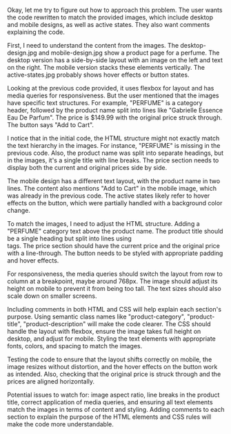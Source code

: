 Okay, let me try to figure out how to approach this problem. The user wants the code rewritten to match the provided images, which include desktop and mobile designs, as well as active states. They also want comments explaining the code.

First, I need to understand the content from the images. The desktop-design.jpg and mobile-design.jpg show a product page for a perfume. The desktop version has a side-by-side layout with an image on the left and text on the right. The mobile version stacks these elements vertically. The active-states.jpg probably shows hover effects or button states.

Looking at the previous code provided, it uses flexbox for layout and has media queries for responsiveness. But the user mentioned that the images have specific text structures. For example, "PERFUME" is a category header, followed by the product name split into lines like "Gabrielle Essence Eau De Parfum". The price is $149.99 with the original price struck through. The button says "Add to Cart".

I notice that in the initial code, the HTML structure might not exactly match the text hierarchy in the images. For instance, "PERFUME" is missing in the previous code. Also, the product name was split into separate headings, but in the images, it's a single title with line breaks. The price section needs to display both the current and original prices side by side.

The mobile design has a different text layout, with the product name in two lines. The content also mentions "Add to Cart" in the mobile image, which was already in the previous code. The active states likely refer to hover effects on the button, which were partially handled with a background color change.

To match the images, I need to adjust the HTML structure. Adding a "PERFUME" category text above the product name. The product title should be a single heading but split into lines using <br> tags. The price section should have the current price and the original price with a line-through. The button needs to be styled with appropriate padding and hover effects.

For responsiveness, the media queries should switch the layout from row to column at a breakpoint, maybe around 768px. The image should adjust its height on mobile to prevent it from being too tall. The text sizes should also scale down on smaller screens.

Including comments in both HTML and CSS will help explain each section's purpose. Using semantic class names like "product-category", "product-title", "product-description" will make the code clearer. The CSS should handle the layout with flexbox, ensure the image takes full height on desktop, and adjust for mobile. Styling the text elements with appropriate fonts, colors, and spacing to match the images.

Testing the code to ensure that the layout shifts correctly on mobile, the image resizes without distortion, and the hover effects on the button work as intended. Also, checking that the original price is struck through and the prices are aligned horizontally.

Potential issues to watch for: image aspect ratio, line breaks in the product title, correct application of media queries, and ensuring all text elements match the images in terms of content and styling. Adding comments to each section to explain the purpose of the HTML elements and CSS rules will make the code more understandable.